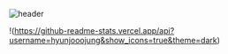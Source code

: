 ![header](https://capsule-render.vercel.app/api?type=waving&color=A3DCBE&text=hyunjoojung&fontColor=343a40&textBg=true)




!(https://github-readme-stats.vercel.app/api?username=hyunjooojung&show_icons=true&theme=dark)

